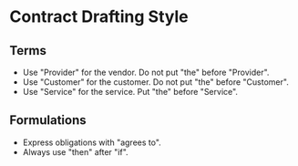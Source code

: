 # Contract Drafting Style

## Terms
- Use "Provider" for the vendor.  Do not put "the" before "Provider".
- Use "Customer" for the customer.  Do not put "the" before "Customer".
- Use "Service" for the service.  Put "the" before "Service".

## Formulations
- Express obligations with "agrees to".
- Always use "then" after "if".

